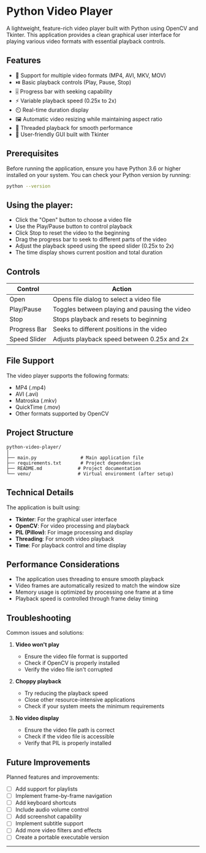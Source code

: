 # Python Video Player

A lightweight, feature-rich video player built with Python using OpenCV and Tkinter. This application provides a clean graphical user interface for playing various video formats with essential playback controls.


## Features

- 🎥 Support for multiple video formats (MP4, AVI, MKV, MOV)
- ⏯️ Basic playback controls (Play, Pause, Stop)
- 🎚️ Progress bar with seeking capability
- ⚡ Variable playback speed (0.25x to 2x)
- ⏲️ Real-time duration display
- 🖼️ Automatic video resizing while maintaining aspect ratio
- 🧵 Threaded playback for smooth performance
- 🎯 User-friendly GUI built with Tkinter

## Prerequisites

Before running the application, ensure you have Python 3.6 or higher installed on your system. You can check your Python version by running:

```bash
python --version
```

## Using the player:
   - Click the "Open" button to choose a video file
   - Use the Play/Pause button to control playback
   - Click Stop to reset the video to the beginning
   - Drag the progress bar to seek to different parts of the video
   - Adjust the playback speed using the speed slider (0.25x to 2x)
   - The time display shows current position and total duration

## Controls

| Control | Action |
|---------|--------|
| Open | Opens file dialog to select a video file |
| Play/Pause | Toggles between playing and pausing the video |
| Stop | Stops playback and resets to beginning |
| Progress Bar | Seeks to different positions in the video |
| Speed Slider | Adjusts playback speed between 0.25x and 2x |

## File Support

The video player supports the following formats:
- MP4 (.mp4)
- AVI (.avi)
- Matroska (.mkv)
- QuickTime (.mov)
- Other formats supported by OpenCV

## Project Structure

```
python-video-player/
│
├── main.py                # Main application file
├── requirements.txt       # Project dependencies
├── README.md             # Project documentation
└── venv/                 # Virtual environment (after setup)
```

## Technical Details

The application is built using:
- **Tkinter**: For the graphical user interface
- **OpenCV**: For video processing and playback
- **PIL (Pillow)**: For image processing and display
- **Threading**: For smooth video playback
- **Time**: For playback control and time display

## Performance Considerations

- The application uses threading to ensure smooth playback
- Video frames are automatically resized to match the window size
- Memory usage is optimized by processing one frame at a time
- Playback speed is controlled through frame delay timing

## Troubleshooting

Common issues and solutions:

1. **Video won't play**
   - Ensure the video file format is supported
   - Check if OpenCV is properly installed
   - Verify the video file isn't corrupted

2. **Choppy playback**
   - Try reducing the playback speed
   - Close other resource-intensive applications
   - Check if your system meets the minimum requirements

3. **No video display**
   - Ensure the video file path is correct
   - Check if the video file is accessible
   - Verify that PIL is properly installed


## Future Improvements

Planned features and improvements:

- [ ] Add support for playlists
- [ ] Implement frame-by-frame navigation
- [ ] Add keyboard shortcuts
- [ ] Include audio volume control
- [ ] Add screenshot capability
- [ ] Implement subtitle support
- [ ] Add more video filters and effects
- [ ] Create a portable executable version

---
